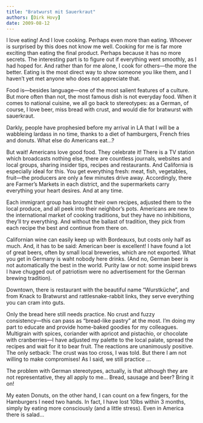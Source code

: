 ```yaml
---
title: "Bratwurst mit Sauerkraut"
authors: [Dirk Hovy]
date: 2009-08-12
---
```


I love eating! And I love cooking. Perhaps even more than eating. Whoever is surprised by this does not know me well. Cooking for me is far more exciting than eating the final product. Perhaps because it has no more secrets. The interesting part is to figure out if everything went smoothly, as I had hoped for. And rather than for me alone, I cook for others―the more the better. Eating is the most direct way to show someone you like them, and I haven’t yet met anyone who does not appreciate that. 


Food is―besides language―one of the most salient features of a culture. But more often than not, the most famous dish is not everyday food. When it comes to national cuisine, we all go back to stereotypes: as a German, of course, I love beer, miss bread with crust, and would die for bratwurst with sauerkraut. 

Darkly, people have prophesied before my arrival in LA that I will be a wabbleing lardass in no time, thanks to a diet of hamburgers, French fries and donuts. What else do Americans eat…? 


But wait! Americans love good food. They celebrate it! There is a TV station which broadcasts nothing else, there are countless journals, websites and local groups, sharing insider tips, recipes and restaurants. And California is especially ideal for this. You get everything fresh: meat, fish, vegetables, fruit―the producers are only a few minutes drive away. Accordingly, there are Farmer’s Markets in each district, and the supermarkets carry everything your heart desires. And at any time. 

Each immigrant group has brought their own recipes, adjusted them to the local produce, and all peek into their neighbor’s pots. Americans are new to the international market of cooking traditions, but they have no inhibitions, they’ll try everything. And without the ballast of tradition, they pick from each recipe the best and continue from there on. 


Californian wine can easily keep up with Bordeauxs, but costs only half as much. And, it has to be said: American beer is excellent! I have  found a lot of great beers, often by small local breweries, which are not exported. What you get in Germany is waht nobody here drinks. (And no, German beer is not automatically the best in the world. Purity law or not: some insipid brews I have chugged out of patriotism were no advertisement for the German brewing tradition).


Downtown, there is restaurant with the beautiful name  “Wurstküche”, and from Knack to Bratwurst and rattlesnake-rabbit links, they serve everything you can cram into guts. 

Only the bread here still needs practice. No crust and fuzzy consistency―this can pass as “bread-like pastry” at the most. I’m doing my part to educate and provide home-baked goodies for my colleagues. Multigrain with spices, coriander with apricot and pistachio, or chocolate with cranberries―I have adjusted my palette to the local palate, spread the recipes and wait for it to bear fruit. The reactions are unanimously positive. The only setback: The crust was too cross, I was told. But there I am not willing to make compromises! As I said, we still practice … 


The problem with German stereotypes, actually, is that although they are not representative, they all apply to me… Bread, sausage and beer? Bring it on! 

My eaten Donuts, on the other hand, I can count on a few fingers, for the Hamburgers I need two hands. In fact, I have lost 10lbs within 3 months, simply by eating more consciously (and a little stress). Even in America there is salad…
